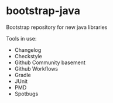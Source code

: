 # bootstrap-java
Bootstrap repository for new java libraries

Tools in use:

- Changelog
- Checkstyle
- Github Community basement
- Github Workflows
- Gradle
- JUnit
- PMD
- Spotbugs
